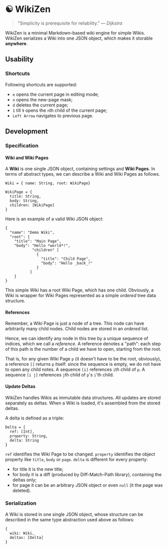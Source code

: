 &#9775; WikiZen
=======

> "Simplicity is prerequisite for reliability."
> — _Dijkstra_

WikiZen is a minimal Markdown-based wiki engine for simple Wikis.
WikiZen serializes a Wiki into one JSON object, which makes it storable **anywhere**.

## Usability

### Shortcuts

Following shortcuts are supported:

- `e` opens the current page in editing mode;
- `n` opens the new-page mask;
- `d` deletes the current page;
- `1` till `9` opens the `n`th child of the current page;
- `Left Arrow` navigates to previous page.

## Development

### Specification

#### Wiki and Wiki Pages

A __Wiki__ is one single JSON object, containing settings and __Wiki Pages__.
In terms of abstract types, we can describe a Wiki and Wiki Pages as follows.

    Wiki = { name: String, root: WikiPage}
    
    WikiPage = {
      title: String,
      body: String,
      children: [WikiPage]
    }

Here is an example of a valid Wiki JSON object:

    {
      "name": "Demo Wiki",
      "root": { 
        "title": "Main Page",
        "body": "Hello *world*!",
                "children" [
                  {
                    "title": "Child Page",
                    "body": "Hello _back_!" 
                  }
               ]
        }
    }
                
This simple Wiki has a root Wiki Page, which has one child.
Obviously, a Wiki is wrapper for Wiki Pages represented as a simple _ordered_ tree data structure.

#### References

Remember, a Wiki Page is just a node of a tree.
This node can have arbitrarily many child nodes.
Child nodes are stored in an _ordered_ list.

Hence, we can identify any node in this tree by a unique sequence of indices, which we call a _reference_.
A reference denotes a "path": each step of this path is the number of a child we have to open, starting from the root.

That is, for any given Wiki Page `p` (it doesn't have to be the root, obviously), a reference `[]` returns `p` itself:
since the sequence is empty, we do not have to open any child notes.
A sequence `[i]` references `i`th child of `p`.
A sequence `[i j]` references `j`th child of `p`'s `i`'th child.

#### Update Deltas

WikiZen handles Wikis as immutable data structures. All updates are stored separately as deltas.
When a Wiki is loaded, it's assembled from the stored deltas.

A delta is defined as a triple:

    Delta = {
      ref: [Int], 
      property: String,
      delta: String
    }
    
`ref` identifies the Wiki Page to be changed.
`property` identifies the object property like `title`, `body` or `page`.
`delta` is different for every property:
  - for title it is the new title;
  - for body it is a diff (produced by Diff-Match-Path library), containing the deltas only;
  - for page it can be an arbitrary JSON object or even `null` (it the page was deleted).
  
### Serialization

A Wiki is stored in one single JSON object, whose structure can be described in the same type abstraction used above as follows:

    {
      wiki: Wiki,
      deltas: [Delta]
    }

